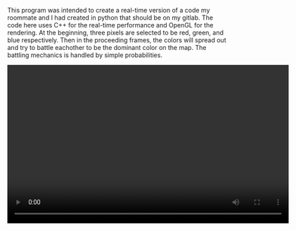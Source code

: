 This program was intended to create a real-time version of a code my roommate and I had created in python that should be on my gitlab. The code here uses C++ for the real-time performance and OpenGL for the rendering. At the beginning, three pixels are selected to be red, green, and blue respectively. Then in the proceeding frames, the colors will spread out and try to battle eachother to be the dominant color on the map. The battling mechanics is handled by simple probabilities.

<video controls width="640" height="360">
  <source src="NativeColorSimulationExample.mp4" type="video/mp4">
  Your browser does not support the video tag.
</video>
